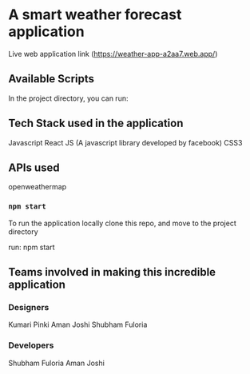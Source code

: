 # A smart weather forecast application

Live web application link (https://weather-app-a2aa7.web.app/)

## Available Scripts

In the project directory, you can run:

## Tech Stack used in the application

Javascript
React JS (A javascript library developed by facebook)
CSS3

## APIs used 

openweathermap

### `npm start`

To run the application locally 
clone this repo, and move to the project directory

run: npm start

## Teams involved in making this incredible application

### Designers

Kumari Pinki
Aman Joshi
Shubham Fuloria

### Developers
Shubham Fuloria
Aman Joshi



